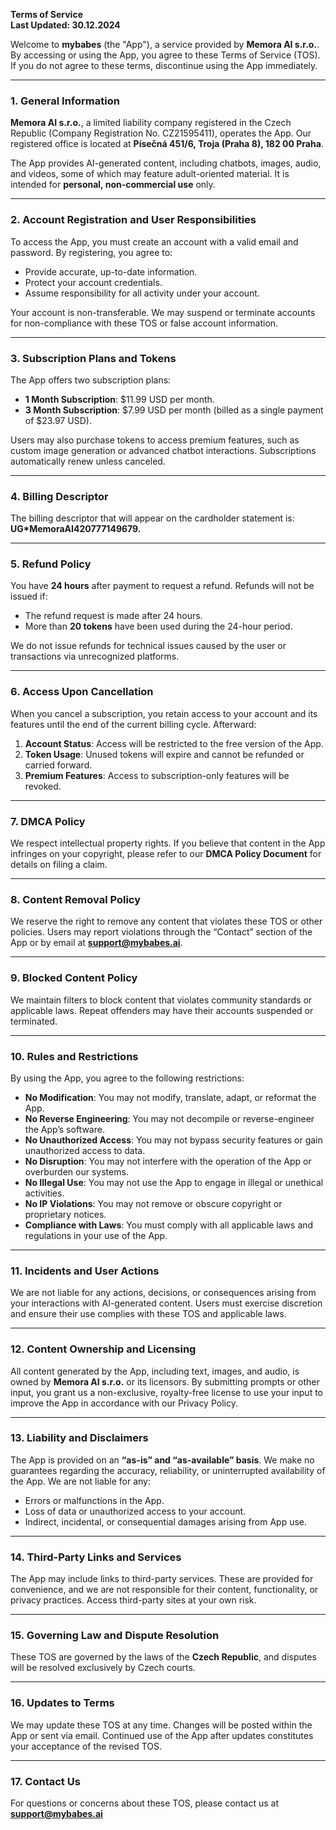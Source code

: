 **Terms of Service**  
 **Last Updated: 30.12.2024**

Welcome to **mybabes** (the "App"), a service provided by **Memora AI s.r.o.**. By accessing or using the App, you agree to these Terms of Service (TOS). If you do not agree to these terms, discontinue using the App immediately.

---

### **1\. General Information**

**Memora AI s.r.o.**, a limited liability company registered in the Czech Republic (Company Registration No. CZ21595411), operates the App. Our registered office is located at **Písečná 451/6, Troja (Praha 8), 182 00 Praha**.

The App provides AI-generated content, including chatbots, images, audio, and videos, some of which may feature adult-oriented material. It is intended for **personal, non-commercial use** only.

---

### **2\. Account Registration and User Responsibilities**

To access the App, you must create an account with a valid email and password. By registering, you agree to:

* Provide accurate, up-to-date information.  
* Protect your account credentials.  
* Assume responsibility for all activity under your account.

Your account is non-transferable. We may suspend or terminate accounts for non-compliance with these TOS or false account information.

---

### **3\. Subscription Plans and Tokens**

The App offers two subscription plans:

* **1 Month Subscription**: $11.99 USD per month.
* **3 Month Subscription**: $7.99 USD per month (billed as a single payment of $23.97 USD). 

Users may also purchase tokens to access premium features, such as custom image generation or advanced chatbot interactions. Subscriptions automatically renew unless canceled.

---

### **4\. Billing Descriptor**

The billing descriptor that will appear on the cardholder statement is: **UG*MemoraAI420777149679.**

---

### **5\. Refund Policy**

You have **24 hours** after payment to request a refund. Refunds will not be issued if:

* The refund request is made after 24 hours.  
* More than **20 tokens** have been used during the 24-hour period.

We do not issue refunds for technical issues caused by the user or transactions via unrecognized platforms.

---

### **6\. Access Upon Cancellation**

When you cancel a subscription, you retain access to your account and its features until the end of the current billing cycle. Afterward:

1. **Account Status**: Access will be restricted to the free version of the App.  
2. **Token Usage**: Unused tokens will expire and cannot be refunded or carried forward.  
3. **Premium Features**: Access to subscription-only features will be revoked.

---

### **7\. DMCA Policy**

We respect intellectual property rights. If you believe that content in the App infringes on your copyright, please refer to our **DMCA Policy Document** for details on filing a claim.

---

### **8\. Content Removal Policy**

We reserve the right to remove any content that violates these TOS or other policies. Users may report violations through the “Contact” section of the App or by email at **support@mybabes.ai**.

---

### **9\. Blocked Content Policy**

We maintain filters to block content that violates community standards or applicable laws. Repeat offenders may have their accounts suspended or terminated.

---

### **10\. Rules and Restrictions**

By using the App, you agree to the following restrictions:

* **No Modification**: You may not modify, translate, adapt, or reformat the App.  
* **No Reverse Engineering**: You may not decompile or reverse-engineer the App’s software.  
* **No Unauthorized Access**: You may not bypass security features or gain unauthorized access to data.  
* **No Disruption**: You may not interfere with the operation of the App or overburden our systems.  
* **No Illegal Use**: You may not use the App to engage in illegal or unethical activities.  
* **No IP Violations**: You may not remove or obscure copyright or proprietary notices.  
* **Compliance with Laws**: You must comply with all applicable laws and regulations in your use of the App.

---

### **11\. Incidents and User Actions**

We are not liable for any actions, decisions, or consequences arising from your interactions with AI-generated content. Users must exercise discretion and ensure their use complies with these TOS and applicable laws.

---

### **12\. Content Ownership and Licensing**

All content generated by the App, including text, images, and audio, is owned by **Memora AI s.r.o.** or its licensors. By submitting prompts or other input, you grant us a non-exclusive, royalty-free license to use your input to improve the App in accordance with our Privacy Policy.

---

### **13\. Liability and Disclaimers**

The App is provided on an **“as-is” and “as-available” basis**. We make no guarantees regarding the accuracy, reliability, or uninterrupted availability of the App. We are not liable for any:

* Errors or malfunctions in the App.  
* Loss of data or unauthorized access to your account.  
* Indirect, incidental, or consequential damages arising from App use.

---

### **14\. Third-Party Links and Services**

The App may include links to third-party services. These are provided for convenience, and we are not responsible for their content, functionality, or privacy practices. Access third-party sites at your own risk.

---

### **15\. Governing Law and Dispute Resolution**

These TOS are governed by the laws of the **Czech Republic**, and disputes will be resolved exclusively by Czech courts.

---

### **16\. Updates to Terms**

We may update these TOS at any time. Changes will be posted within the App or sent via email. Continued use of the App after updates constitutes your acceptance of the revised TOS.

---

### **17\. Contact Us**

For questions or concerns about these TOS, please contact us at **support@mybabes.ai**

